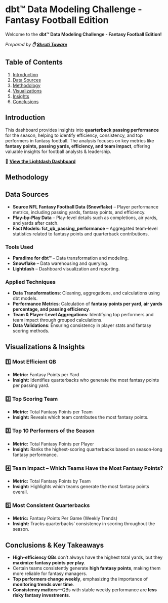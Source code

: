 # dbt™ Data Modeling Challenge - Fantasy Football Edition

Welcome to the **dbt™ Data Modeling Challenge - Fantasy Football Edition!**

*Prepared by **✋ [Shruti Taware](https://www.linkedin.com/in/shrutitaware/)***

## Table of Contents
1. [Introduction](#introduction)
2. [Data Sources](#data-sources)
3. [Methodology](#methodology)
4. [Visualizations](#visualizations)
5. [Insights](#insights)
6. [Conclusions](#conclusions)

## Introduction
This dashboard provides insights into **quarterback passing performance** for the season, helping to identify efficiency, consistency, and top performers in fantasy football. The analysis focuses on key metrics like **fantasy points, passing yards, efficiency, and team impact**, offering valuable insights for football analysts & leadership. 

🔗 **[View the Lightdash Dashboard](https://app.lightdash.cloud/projects/00e3115e-4dd6-42a8-acea-cce8593196c8/dashboards/d0acaa60-e0e5-493c-807a-19dfed8f96cd/view)**

## **Methodology**  

## **Data Sources**  
- **Source NFL Fantasy Football Data (Snowflake)** – Player performance metrics, including passing yards, fantasy points, and efficiency.  
- **Play-by-Play Data** – Play-level details such as completions, air yards, and yards after catch.  
- **Fact Models: fct_qb_passing_performance** – Aggregated team-level statistics related to fantasy points and quarterback contributions.  

### **Tools Used**  
- **Paradime for dbt™** – Data transformation and modeling.  
- **Snowflake** – Data warehousing and querying.  
- **Lightdash** – Dashboard visualization and reporting.  

### **Applied Techniques**  
- **Data Transformations**: Cleaning, aggregations, and calculations using dbt models.  
- **Performance Metrics**: Calculation of **fantasy points per yard, air yards percentage, and passing efficiency**.  
- **Team & Player-Level Aggregations**: Identifying top performers and team impact through grouped calculations.  
- **Data Validations**: Ensuring consistency in player stats and fantasy scoring methods.  

## Visualizations & Insights
### **1️⃣ Most Efficient QB**  
- **Metric:** Fantasy Points per Yard  
- **Insight:** Identifies quarterbacks who generate the most fantasy points per passing yard.  

### **2️⃣ Top Scoring Team**  
- **Metric:** Total Fantasy Points per Team  
- **Insight:** Reveals which team contributes the most fantasy points.  

### **3️⃣ Top 10 Performers of the Season**  
- **Metric:** Total Fantasy Points per Player  
- **Insight:** Ranks the highest-scoring quarterbacks based on season-long fantasy performance.   

### **4️⃣ Team Impact – Which Teams Have the Most Fantasy Points?**  
- **Metric:** Total Fantasy Points by Team  
- **Insight:** Highlights which teams generate the most fantasy points overall.  

### **5️⃣ Most Consistent Quarterbacks**  
- **Metric:** Fantasy Points Per Game (Weekly Trends)  
- **Insight:** Tracks quarterbacks’ consistency in scoring throughout the season.  

## Conclusions & Key Takeaways
- **High-efficiency QBs** don’t always have the highest total yards, but they **maximize fantasy points per play**.  
- Certain teams consistently generate **high fantasy points**, making them more reliable for fantasy managers.  
- **Top performers change weekly**, emphasizing the importance of **monitoring trends over time**.  
- **Consistency matters**—QBs with stable weekly performance are **less risky fantasy investments**.  
